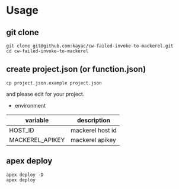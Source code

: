 # Usage

## git clone

```
git clone git@github.com:kayac/cw-failed-invoke-to-mackerel.git
cd cw-failed-invoke-to-mackerel
```

## create project.json (or function.json)

```
cp project.json.example project.json
```

and please edit for your project.

- environment

variable        | description
--------------- | ----------------------
HOST_ID         | mackerel host id
MACKEREL_APIKEY | mackerel apikey

## apex deploy

```
apex deploy -D
apex deploy
```

